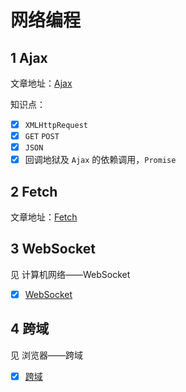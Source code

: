 网络编程
===
## 1 Ajax
文章地址：[Ajax](https://github.com/XingRenEr/Front-end/blob/master/%E7%BD%91%E7%BB%9C%E7%BC%96%E7%A8%8B/Ajax.md)

知识点：

* [x] `XMLHttpRequest`
* [x] `GET` `POST`
* [x] `JSON`
* [x] 回调地狱及 `Ajax` 的依赖调用，`Promise`

## 2 Fetch
文章地址：[Fetch](https://github.com/XingRenEr/Front-end/blob/master/%E7%BD%91%E7%BB%9C%E7%BC%96%E7%A8%8B/Fetch.md)

## 3 WebSocket
见 计算机网络——WebSocket  

* [x] [WebSocket](https://github.com/XingRenEr/Front-end/blob/master/%E8%AE%A1%E7%AE%97%E6%9C%BA%E7%BD%91%E7%BB%9C/WebSocket.md)

## 4 跨域 
见 浏览器——跨域  

* [x] [跨域](https://github.com/XingRenEr/Front-end/blob/master/%E6%B5%8F%E8%A7%88%E5%99%A8/%E8%B7%A8%E5%9F%9F.md)
